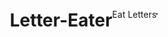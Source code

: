 # Letter-Eater
Eat Letters
<!DOCTYPE html>
<html>
<head>
  <style>
    canvas { border: 1px solid black; }
    body { margin: 0; display: flex; justify-content: center; align-items: center; touch-action: none; }
    @font-face {
      font-family: 'OpenDyslexic';
      src: url('https://cdn.jsdelivr.net/npm/open-dyslexic@1.0.1/OpenDyslexic-Regular.ttf') format('truetype');
      font-weight: normal;
      font-style: normal;
    }
  </style>
</head>
<body>
  <canvas id="gameCanvas" width="800" height="400" tabindex="0"></canvas>
  <!-- Audio placeholders - replace src with your hosted files -->
  <audio id="collectSound" src="https://example.com/collect.mp3"></audio>
  <audio id="bonusSound" src="https://example.com/bonus.mp3"></audio>
  <audio id="beastSound" src="https://example.com/beast.mp3"></audio>
  <script>
    const canvas = document.getElementById('gameCanvas');
    const ctx = canvas.getContext('2d');

    canvas.focus();

    // Game objects
    const player = {
      x: 100,
      y: 350,
      radius: 20,
      originalRadius: 20,
      speed: 5,
      dy: 0,
      gravity: 0.5,
      jumpPower: -12,
      color: 'blue',
      powerUpLetters: 0,
      beastMode: false,
      beastModeTimer: 0,
      beastModeDuration: 5000 // 5 seconds in milliseconds
    };
    const letters = 'ABCDEFGHIJKLMNOPQRSTUVWXYZ'.split('');
    let availableLetters = [...letters];
    let collectedLetters = new Set();
    let currentLetter = null;
    let bonuses = [];
    let score = 0;
    let flashColor = null;
    let flashTimer = 0;
    let mouthAngle = 0.2;
    let mouthSpeed = 0.05;
    let lastStarSpawn = 0;

    // Input handling
    let leftPressed = false;
    let rightPressed = false;
    let spacePressed = false;
    let isTouching = false;
    let touchX = null;

    // Sounds
    const collectSound = document.getElementById('collectSound');
    const bonusSound = document.getElementById('bonusSound');
    const beastSound = document.getElementById('beastSound');

    // Keyboard controls
    canvas.addEventListener('keydown', (e) => {
      e.preventDefault();
      if (e.key === 'ArrowLeft') leftPressed = true;
      if (e.key === 'ArrowRight') rightPressed = true;
      if (e.key === ' ' && !spacePressed) {
        player.dy = player.jumpPower;
        spacePressed = true;
      }
    });
    canvas.addEventListener('keyup', (e) => {
      e.preventDefault();
      if (e.key === 'ArrowLeft') leftPressed = false;
      if (e.key === 'ArrowRight') rightPressed = false;
      if (e.key === ' ') spacePressed = false;
    });

    // Touch controls
    canvas.addEventListener('touchstart', (e) => {
      e.preventDefault();
      isTouching = true;
      touchX = e.touches[0].clientX - canvas.offsetLeft;
      player.dy = player.jumpPower;
    });
    canvas.addEventListener('touchmove', (e) => {
      e.preventDefault();
      touchX = e.touches[0].clientX - canvas.offsetLeft;
    });
    canvas.addEventListener('touchend', (e) => {
      e.preventDefault();
      isTouching = false;
      touchX = null;
    });

    canvas.addEventListener('click', () => canvas.focus());

    // Spawn letter
    function spawnLetter() {
      if (availableLetters.length === 0) {
        availableLetters = [...letters];
      }
      const letterIndex = Math.floor(Math.random() * availableLetters.length);
      const upper = availableLetters[letterIndex];
      const lower = upper.toLowerCase();
      currentLetter = {
        text: `${upper}${lower}`,
        x: canvas.width,
        y: 186,
        speed: player.beastMode ? 4 : 2
      };
      availableLetters.splice(letterIndex, 1);
    }

    // Spawn bonus (yellow star or red beast star)
    function spawnBonus(timestamp) {
      const letterCount = collectedLetters.size;
      if (bonuses.length < 2 && letterCount > lastStarSpawn) {
        if (letterCount === 5 || (letterCount >= 10 && (letterCount - 5) % 10 === 0)) {
          const type = Math.random() < 0.3 ? 'beast' : 'star';
          bonuses.push({ x: canvas.width, y: Math.random() * 300, type });
          lastStarSpawn = letterCount;
        }
      }
    }

    // Handle power-up and beast mode effects
    function updatePowerUp(timestamp) {
      if (player.beastMode && timestamp - player.beastModeTimer > player.beastModeDuration) {
        player.beastMode = false;
        player.speed = 5;
        player.radius = player.powerUpLetters > 0 ? player.originalRadius * 2 : player.originalRadius;
        player.color = player.powerUpLetters > 0 ? 'orange' : 'blue';
      }
      if (player.powerUpLetters >= 5 && collectedLetters.size === lastStarSpawn + 5) {
        player.radius = player.originalRadius;
        player.color = 'blue';
        player.powerUpLetters = 0;
      } else if (player.powerUpLetters >= 10 && collectedLetters.size === lastStarSpawn + 10) {
        player.radius = player.originalRadius;
        player.color = 'blue';
        player.powerUpLetters = 0;
      }
    }

    // Game loop
    function gameLoop(timestamp = 0) {
      // Theme background
      ctx.fillStyle = player.beastMode ? '#FF4500' : (flashColor || '#87CEEB');
      ctx.fillRect(0, 0, canvas.width, canvas.height);
      ctx.fillStyle = '#90EE90';
      ctx.fillRect(0, 300, canvas.width, 100);
      ctx.fillStyle = '#FFD700';
      ctx.beginPath();
      ctx.arc(700, 50, 30, 0, Math.PI * 2);
      ctx.fill();

      // Flash timing
      if (flashColor && timestamp - flashTimer > 200) {
        flashColor = null;
      } else if (flashColor === 'red' && timestamp - flashTimer > 100) {
        flashColor = 'yellow';
      }

      // Player physics
      player.y += player.dy;
      player.dy += player.gravity;
      if (player.y + player.radius > 350) {
        player.y = 350 - player.radius;
        player.dy = 0;
      }

      // Move player
      const currentSpeed = player.beastMode ? player.speed * 1.5 : player.speed;
      if (leftPressed && player.x > player.radius) player.x -= currentSpeed;
      if (rightPressed && player.x < canvas.width - player.radius) player.x += currentSpeed;
      if (isTouching && touchX !== null) {
        if (touchX < player.x && player.x > player.radius) player.x -= currentSpeed;
        else if (touchX > player.x && player.x < canvas.width - player.radius) player.x += currentSpeed;
      }

      // Animate and draw player
      mouthAngle += mouthSpeed;
      if (mouthAngle > 0.4 || mouthAngle < 0.2) mouthSpeed = -mouthSpeed;
      ctx.fillStyle = flashColor ? 'cyan' : player.color;
      ctx.beginPath();
      ctx.arc(player.x, player.y, player.radius, mouthAngle, Math.PI * 2 - mouthAngle);
      ctx.lineTo(player.x, player.y);
      ctx.fill();

      // Move and draw letter
      if (currentLetter) {
        currentLetter.x -= currentLetter.speed;
        ctx.fillStyle = 'white';
        ctx.font = '80px OpenDyslexic';
        ctx.fillText(currentLetter.text, currentLetter.x, currentLetter.y);

        // Collision
        if (
          player.x + player.radius > currentLetter.x &&
          player.x - player.radius < currentLetter.x + 80 &&
          player.y - player.radius < currentLetter.y &&
          player.y + player.radius > currentLetter.y - 40
        ) {
          score += player.beastMode ? 3 : 1;
          collectedLetters.add(currentLetter.text[0]);
          if (player.powerUpLetters > 0) player.powerUpLetters++;
          collectSound.play();
          currentLetter = null;
          flashColor = 'red';
          flashTimer = timestamp;
          spawnLetter();
          updatePowerUp(timestamp);
        }
        if (currentLetter.x < -80) currentLetter = null;
      }

      // Bonus stars and beast mode
      bonuses.forEach((b, i) => {
        b.x -= player.beastMode ? 4 : 2;
        ctx.fillStyle = b.type === 'beast' ? 'red' : 'yellow';
        ctx.fillText('★', b.x, b.y);
        if (Math.abs(b.x - player.x) < 30 && Math.abs(b.y - player.y) < 30) {
          if (b.type === 'beast') {
            player.beastMode = true;
            player.beastModeTimer = timestamp;
            player.speed = 8;
            player.radius = player.originalRadius * 2.5;
            player.color = 'red';
            beastSound.play();
          } else {
            score += 5;
            bonusSound.play();
            const letterCount = collectedLetters.size;
            if (letterCount === 5) {
              player.color = 'purple';
              player.radius = player.originalRadius * 1.5;
              player.powerUpLetters = 1;
            } else if (letterCount >= 10) {
              player.color = 'orange';
              player.radius = player.originalRadius * 2;
              player.powerUpLetters = 1;
            }
          }
          bonuses.splice(i, 1);
        }
      });

      // Score and progress
      ctx.fillStyle = 'white';
      ctx.font = '20px OpenDyslexic';
      ctx.fillText(`Score: ${score}`, 10, 30);
      ctx.fillText(`Letters: ${collectedLetters.size}/26`, 10, 50);
      if (player.beastMode) {
        const timeLeft = Math.ceil((player.beastModeDuration - (timestamp - player.beastModeTimer)) / 1000);
        ctx.fillText(`Beast Mode: ${timeLeft}s`, 10, 70);
      }
      if (collectedLetters.size === 26) {
        ctx.fillStyle = 'green';
        ctx.fillText('You Win! Tap to Restart', canvas.width/2 - 150, canvas.height/2);
        canvas.addEventListener('click', () => {
          collectedLetters.clear();
          score = 0;
          player.radius = player.originalRadius;
          player.color = 'blue';
          player.powerUpLetters = 0;
          player.beastMode = false;
          bonuses = [];
          lastStarSpawn = 0;
          spawnLetter();
        }, { once: true });
      }

      // Spawn new items
      if (!currentLetter && Math.random() < 0.03) spawnLetter();
      spawnBonus(timestamp);

      requestAnimationFrame(gameLoop);
    }

    spawnLetter();
    gameLoop();
  </script>
</body>
</html>
